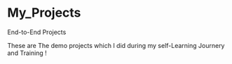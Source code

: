 # My_Projects
End-to-End Projects

These are The demo projects which I did during my self-Learning Journery and Training !
